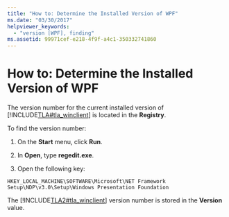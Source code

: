 ```yaml
---
title: "How to: Determine the Installed Version of WPF"
ms.date: "03/30/2017"
helpviewer_keywords: 
  - "version [WPF], finding"
ms.assetid: 99971cef-e218-4f9f-a4c1-350332741860
---
```

# How to: Determine the Installed Version of WPF
The version number for the current installed version of [!INCLUDE[TLA#tla_winclient](../../../../includes/tlasharptla-winclient-md.md)] is located in the **Registry**.  
  
 To find the version number:  
  
1. On the **Start** menu, click **Run**.  
  
2. In **Open**, type **regedit.exe**.  
  
3. Open the following key:  
  
 `HKEY_LOCAL_MACHINE\SOFTWARE\Microsoft\NET Framework Setup\NDP\v3.0\Setup\Windows Presentation Foundation`  
  
 The [!INCLUDE[TLA2#tla_winclient](../../../../includes/tla2sharptla-winclient-md.md)] version number is stored in the **Version** value.
